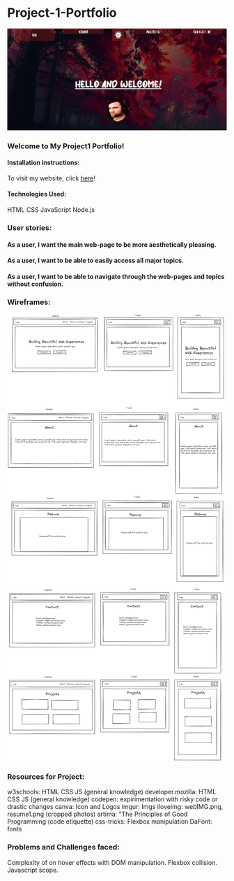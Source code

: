 # Project-1-Portfolio
![screenshot](https://github.com/Bones0689/Project-1-Portfolio/blob/main/imgs/webIMG.png)
### Welcome to My Project1 Portfolio!

#### Installation instructions:
To visit my website, click [here](https://bones0689.github.io/Project-1-Portfolio/)!

#### Technologies Used:

HTML
CSS
JavaScript
Node.js

### User stories:

#### As a user, I want the main web-page to be more aesthetically pleasing.
#### As a user, I want to be able to easily access all major topics.
#### As a user, I want to be able to navigate through the web-pages and topics without confusion.

### Wireframes: 
![Wireframe](https://github.com/Bones0689/Project-1-Portfolio/blob/main/imgs/image%20(3).png)

### Resources for Project:
w3schools: HTML CSS JS (general knowledge)
developer.mozilla: HTML CSS JS (general knowledge)
codepen: expirimentation with risky code or drastic changes
canva: Icon and Logos
imgur: Imgs
iloveimg: webIMG.png, resume1.png (cropped photos)
artima: "The Principles of Good Programming (code etiquette)
css-tricks: Flexbox manipulation
DaFont: fonts

### Problems and Challenges faced: 
Complexity of on hover effects with DOM manipulation.
Flexbox collision.
Javascript scope.


